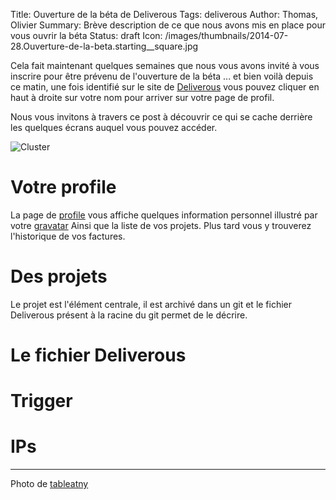Title: Ouverture de la béta de Deliverous
Tags: deliverous
Author: Thomas, Olivier
Summary: Brève description de ce que nous avons mis en place pour vous ouvrir la béta
Status: draft
Icon: /images/thumbnails/2014-07-28.Ouverture-de-la-beta.starting__square.jpg

Cela fait maintenant quelques semaines que nous vous avons invité à vous inscrire pour être prévenu de l'ouverture de la béta ... et bien voilà depuis ce matin, une fois identifié sur le site de [Deliverous](http://deliverous.com) vous pouvez cliquer en haut à droite sur votre nom pour arriver sur votre page de profil.

Nous vous invitons à travers ce post à découvrir ce qui se cache derrière les quelques écrans auquel vous pouvez accéder. 

![Cluster]({filename}/images/2014-07-28.Ouverture-de-la-beta.starting__square.jpg)

# Votre profile

La page de [profile](http://deliverous.com/profile) vous affiche quelques information personnel illustré par votre [gravatar](https://gravatar.com/) Ainsi que la liste de vos projets.
Plus tard vous y trouverez l'historique de vos factures.

# Des projets

Le projet est l'élément centrale, il est archivé dans un git et le fichier Deliverous présent à la racine du git permet de le décrire.

# Le fichier Deliverous


# Trigger

# IPs

---
Photo de [tableatny](http://commons.wikimedia.org/wiki/File:Starting_blocks.jpg)
